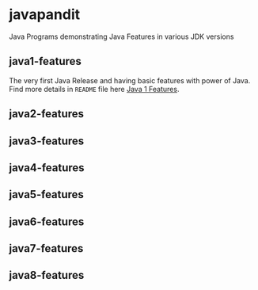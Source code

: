 # javapandit
Java Programs demonstrating Java Features in various JDK versions

## java1-features
The very first Java Release and having basic features with power of Java.
Find more details in `README` file here [Java 1 Features](java1-features/README.md).

## java2-features

## java3-features

## java4-features

## java5-features

## java6-features

## java7-features

## java8-features